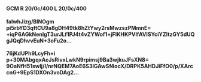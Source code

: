 #### GCM R 20/0c/400 L 20/0c/400
**falwhJizg/BlNOgm**<br/>**pi5rbYD3qftCU9a8gDH49tk8hZtYwy2rsMwzszPMmnE=**<br/>**+iqP6AGkNenlgT3urJLf1PJ4t4vZYWof1+jFIKHKPVlfAVISYciYZItzGY5dUQgJQqDhvvEuN+3oFu2o...**<br/><br/>
**76jKdUPh9LcyFh+i**<br/>**p+30MAbgqxAcJsRivxLwkN9rpimsj9Ba3wjkuJFsXN8=**<br/>**9OaNfH51swlj/I/nrNQEM7AoE6S3lGAwSf4ocX/DRPK5AHDJiFfO0/p/XArccnG+9EpS1DXOn3voDAg2...**